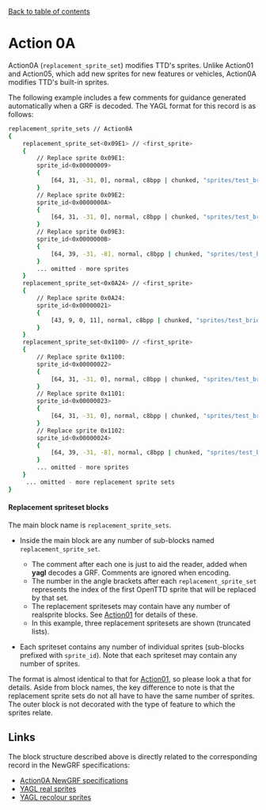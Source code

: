 [Back to table of contents](../index.md)

# Action 0A 

Action0A (`replacement_sprite_set`) modifies TTD's sprites. Unlike Action01 and Action05, which add new sprites for new features or vehicles, Action0A modifies TTD's built-in sprites.

The following example includes a few comments for guidance generated automatically when a GRF is decoded. The YAGL format for this record is as follows:

```bash
replacement_sprite_sets // Action0A
{
    replacement_sprite_set<0x09E1> // <first_sprite>
    {
        // Replace sprite 0x09E1:
        sprite_id<0x00000009>
        {
            [64, 31, -31, 0], normal, c8bpp | chunked, "sprites/test_bridge-8bpp-normal-0.png", [10, 10];
        }
        // Replace sprite 0x09E2:
        sprite_id<0x0000000A>
        {
            [64, 31, -31, 0], normal, c8bpp | chunked, "sprites/test_bridge-8bpp-normal-0.png", [84, 10];
        }
        // Replace sprite 0x09E3:
        sprite_id<0x0000000B>
        {
            [64, 39, -31, -8], normal, c8bpp | chunked, "sprites/test_bridge-8bpp-normal-0.png", [158, 10];
        }
        ... omitted - more sprites
    }
    replacement_sprite_set<0x0A24> // <first_sprite>
    {
        // Replace sprite 0x0A24:
        sprite_id<0x00000021>
        {
            [43, 9, 0, 11], normal, c8bpp | chunked, "sprites/test_bridge-8bpp-normal-0.png", [134, 108];
        }
    }
    replacement_sprite_set<0x1100> // <first_sprite>
    {
        // Replace sprite 0x1100:
        sprite_id<0x00000022>
        {
            [64, 31, -31, 0], normal, c8bpp | chunked, "sprites/test_bridge-8bpp-normal-0.png", [187, 108];
        }
        // Replace sprite 0x1101:
        sprite_id<0x00000023>
        {
            [64, 31, -31, 0], normal, c8bpp | chunked, "sprites/test_bridge-8bpp-normal-0.png", [261, 108];
        }
        // Replace sprite 0x1102:
        sprite_id<0x00000024>
        {
            [64, 39, -31, -8], normal, c8bpp | chunked, "sprites/test_bridge-8bpp-normal-0.png", [335, 108];
        }
        ... omitted - more sprites
    }
     ... omitted - more replacement sprite sets
}
```

#### Replacement spriteset blocks

The main block name is `replacement_sprite_sets`.

- Inside the main block are any number of sub-blocks named `replacement_sprite_set`. 
    - The comment after each one is just to aid the reader, added when **yagl** decodes a GRF. Comments are ignored when encoding. 
    - The number in the angle brackets after each `replacement_sprite_set` represents the index of the first OpenTTD sprite that will be replaced by that set.
    - The replacement spritesets may contain have any number of realsprite blocks. See [Action01](action01.md) for details of these. 
    - In this example, three replacement spritesets are shown (truncated lists).

- Each spriteset contains any number of individual sprites (sub-blocks prefixed with `sprite_id`). Note that each spriteset may contain any number of sprites.

The format is almost identical to that for [Action01](action01.md), so please look a that for details. Aside from block names, the key difference to note is that the replacement sprite sets do not all have to have the same number of sprites. The outer block is not decorated with the type of feature to which the sprites relate.

## Links

The block structure described above is directly related to the corresponding record in the NewGRF specifications:

- [Action0A NewGRF specifications](https://newgrf-specs.tt-wiki.net/wiki/ActionA)
- [YAGL real sprites](../graphics/real_sprite.md)
- [YAGL recolour sprites](../graphics/recolour_sprite.md)

